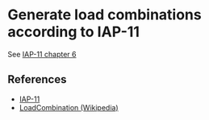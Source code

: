 # Generate load combinations according to IAP-11

See [IAP-11 chapter 6](https://www.transportes.gob.es/recursos_mfom/0820303.pdf)

## References
- [IAP-11](https://www.transportes.gob.es/recursos_mfom/0820303.pdf)
- [LoadCombination (Wikipedia)](https://en.wikipedia.org/wiki/Structural_load#Load_combinations)
